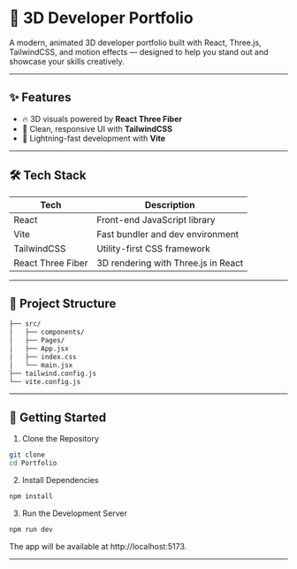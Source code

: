 # 🚀 3D Developer Portfolio

A modern, animated 3D developer portfolio built with React, Three.js, TailwindCSS, and motion effects — designed to help you stand out and showcase your skills creatively.

---

## ✨ Features

- 🔥 3D visuals powered by **React Three Fiber**
- 🎨 Clean, responsive UI with **TailwindCSS**
- 🚀 Lightning-fast development with **Vite**

---

## 🛠 Tech Stack

| Tech              | Description                         |
| ----------------- | ----------------------------------- |
| React             | Front-end JavaScript library        |
| Vite              | Fast bundler and dev environment    |
| TailwindCSS       | Utility-first CSS framework         |
| React Three Fiber | 3D rendering with Three.js in React |

---

## 📁 Project Structure

```bash
├── src/
│   ├── components/
│   ├── Pages/
│   ├── App.jsx
│   ├── index.css
│   └── main.jsx
├── tailwind.config.js
└── vite.config.js
```

---

## 🚀 Getting Started

1. Clone the Repository

```bash
git clone
cd Portfolio
```

2. Install Dependencies

```bash
npm install
```

3. Run the Development Server

```bash
npm run dev
```

The app will be available at http://localhost:5173.

---
